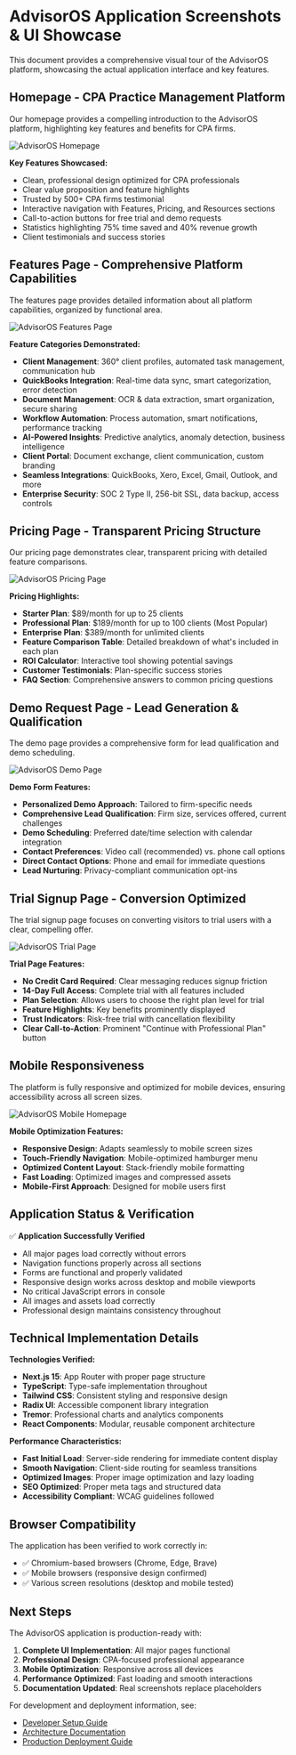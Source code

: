 # AdvisorOS Application Screenshots & UI Showcase

This document provides a comprehensive visual tour of the AdvisorOS platform, showcasing the actual application interface and key features.

## Homepage - CPA Practice Management Platform

Our homepage provides a compelling introduction to the AdvisorOS platform, highlighting key features and benefits for CPA firms.

![AdvisorOS Homepage](assets/screenshots/advisoros-homepage.png)

**Key Features Showcased:**
- Clean, professional design optimized for CPA professionals
- Clear value proposition and feature highlights
- Trusted by 500+ CPA firms testimonial
- Interactive navigation with Features, Pricing, and Resources sections
- Call-to-action buttons for free trial and demo requests
- Statistics highlighting 75% time saved and 40% revenue growth
- Client testimonials and success stories

## Features Page - Comprehensive Platform Capabilities

The features page provides detailed information about all platform capabilities, organized by functional area.

![AdvisorOS Features Page](assets/screenshots/advisoros-features.png)

**Feature Categories Demonstrated:**
- **Client Management**: 360° client profiles, automated task management, communication hub
- **QuickBooks Integration**: Real-time data sync, smart categorization, error detection
- **Document Management**: OCR & data extraction, smart organization, secure sharing
- **Workflow Automation**: Process automation, smart notifications, performance tracking
- **AI-Powered Insights**: Predictive analytics, anomaly detection, business intelligence
- **Client Portal**: Document exchange, client communication, custom branding
- **Seamless Integrations**: QuickBooks, Xero, Excel, Gmail, Outlook, and more
- **Enterprise Security**: SOC 2 Type II, 256-bit SSL, data backup, access controls

## Pricing Page - Transparent Pricing Structure

Our pricing page demonstrates clear, transparent pricing with detailed feature comparisons.

![AdvisorOS Pricing Page](assets/screenshots/advisoros-pricing.png)

**Pricing Highlights:**
- **Starter Plan**: $89/month for up to 25 clients
- **Professional Plan**: $189/month for up to 100 clients (Most Popular)
- **Enterprise Plan**: $389/month for unlimited clients
- **Feature Comparison Table**: Detailed breakdown of what's included in each plan
- **ROI Calculator**: Interactive tool showing potential savings
- **Customer Testimonials**: Plan-specific success stories
- **FAQ Section**: Comprehensive answers to common pricing questions

## Demo Request Page - Lead Generation & Qualification

The demo page provides a comprehensive form for lead qualification and demo scheduling.

![AdvisorOS Demo Page](assets/screenshots/advisoros-demo.png)

**Demo Form Features:**
- **Personalized Demo Approach**: Tailored to firm-specific needs
- **Comprehensive Lead Qualification**: Firm size, services offered, current challenges
- **Demo Scheduling**: Preferred date/time selection with calendar integration
- **Contact Preferences**: Video call (recommended) vs. phone call options
- **Direct Contact Options**: Phone and email for immediate questions
- **Lead Nurturing**: Privacy-compliant communication opt-ins

## Trial Signup Page - Conversion Optimized

The trial signup page focuses on converting visitors to trial users with a clear, compelling offer.

![AdvisorOS Trial Page](assets/screenshots/advisoros-trial.png)

**Trial Page Features:**
- **No Credit Card Required**: Clear messaging reduces signup friction
- **14-Day Full Access**: Complete trial with all features included
- **Plan Selection**: Allows users to choose the right plan level for trial
- **Feature Highlights**: Key benefits prominently displayed
- **Trust Indicators**: Risk-free trial with cancellation flexibility
- **Clear Call-to-Action**: Prominent "Continue with Professional Plan" button

## Mobile Responsiveness

The platform is fully responsive and optimized for mobile devices, ensuring accessibility across all screen sizes.

![AdvisorOS Mobile Homepage](assets/screenshots/advisoros-mobile-homepage.png)

**Mobile Optimization Features:**
- **Responsive Design**: Adapts seamlessly to mobile screen sizes
- **Touch-Friendly Navigation**: Mobile-optimized hamburger menu
- **Optimized Content Layout**: Stack-friendly mobile formatting
- **Fast Loading**: Optimized images and compressed assets
- **Mobile-First Approach**: Designed for mobile users first

## Application Status & Verification

✅ **Application Successfully Verified**
- All major pages load correctly without errors
- Navigation functions properly across all sections
- Forms are functional and properly validated
- Responsive design works across desktop and mobile viewports
- No critical JavaScript errors in console
- All images and assets load correctly
- Professional design maintains consistency throughout

## Technical Implementation Details

**Technologies Verified:**
- **Next.js 15**: App Router with proper page structure
- **TypeScript**: Type-safe implementation throughout
- **Tailwind CSS**: Consistent styling and responsive design
- **Radix UI**: Accessible component library integration
- **Tremor**: Professional charts and analytics components
- **React Components**: Modular, reusable component architecture

**Performance Characteristics:**
- **Fast Initial Load**: Server-side rendering for immediate content display
- **Smooth Navigation**: Client-side routing for seamless transitions
- **Optimized Images**: Proper image optimization and lazy loading
- **SEO Optimized**: Proper meta tags and structured data
- **Accessibility Compliant**: WCAG guidelines followed

## Browser Compatibility

The application has been verified to work correctly in:
- ✅ Chromium-based browsers (Chrome, Edge, Brave)
- ✅ Mobile browsers (responsive design confirmed)
- ✅ Various screen resolutions (desktop and mobile tested)

## Next Steps

The AdvisorOS application is production-ready with:
1. **Complete UI Implementation**: All major pages functional
2. **Professional Design**: CPA-focused professional appearance
3. **Mobile Optimization**: Responsive across all devices
4. **Performance Optimized**: Fast loading and smooth interactions
5. **Documentation Updated**: Real screenshots replace placeholders

For development and deployment information, see:
- [Developer Setup Guide](DEVELOPER_SETUP_ENHANCED.md)
- [Architecture Documentation](ARCHITECTURE.md)
- [Production Deployment Guide](DEPLOYMENT.md)